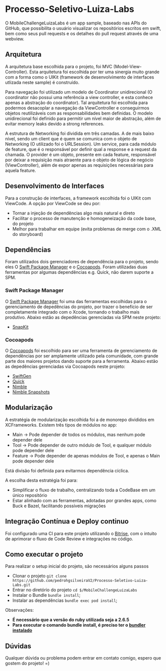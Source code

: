 # Processo-Seletivo-Luiza-Labs

O MobileChallengeLuizaLabs é um app sample, baseado nas APIs do GitHub, que possibilita o usuário visualizar os repositórios escritos em swift, bem como seus pull requests e os detalhes do pull request através de uma webview.

## Arquitetura

A arquitetura base escolhida para o projeto, foi MVC (Model-View-Controller). Esta arquitetura foi escolhida por ter uma sinergia muito grande com a forma como o UIKit (framework de desenvolvimento de interfaces utlizada neste sample) é construído.

Para navegação foi utilizado um modelo de Coordinator unidirecional (O coordinator não possui uma referência a view controller, e esta conhece apenas a abstração do coordinator). Tal arquitetura foi escolhida para podermos desacoplar a navegação da ViewController e conseguirmos objetos reutilizáveis com as responsabilidades bem definidas. O modelo unidirecional foi definido para permitir um nível maior de abstração, além de evitar memory leaks devido a strong references.

A estrutura de Networking foi dividida em três camadas. A de mais baixo nível, sendo um client que é quem se comunica com o objeto de Networking (O utilizado foi o URLSession). Um service, para cada módulo de feature, que é o responsável por definir qual a response e a request da chamada. O provider é um objeto, presente em cada feature, responsável por deixar a requisição mais atraente para o objeto de lógica de negócio (ViewController), além de expor apenas as requisições necessárias para aquela feature.

## Desenvolvimento de Interfaces

Para a construção de interfaces, a framework escolhida foi o UIKit com ViewCode. A opção por ViewCode se deu por:

* Tornar a injeção de dependências algo mais natural e direto
* Facilitar o processo de manutenção e homogeneização da code base, do projeto
* Melhor para trabalhar em equipe (evita problemas de merge com o .XML do storyboard)

## Dependências

Foram utilizados dois gerenciadores de dependência para o projeto, sendo eles O [Swift Package Manager](https://github.com/apple/swift-package-manager) e o [Cocoapods](https://github.com/CocoaPods/CocoaPods). Foram utilizadas duas ferramentas por algumas dependências e.g. Quick, não darem suporte a SPM.

### Swift Package Manager

O [Swift Package Manager](https://github.com/apple/swift-package-manager) foi uma das ferramentas escolhidas para o gerenciamento de depedências do projeto, por trazer o benefício de ser completamente integrado com o Xcode, tornando o trabalho mais produtivo. Abaixo estão as depedências gerenciadas via SPM neste projeto:

* [SnapKit](https://github.com/SnapKit/SnapKit)

### Cocoapods

O [Cocoapods](https://github.com/CocoaPods/CocoaPods) foi escolhido para ser uma ferramenta de gerenciamento de dependências por ser amplamente utilizado pela comunidade, com grande parte dos maiores projetos dando suporte para a ferramenta. Abaixo estão as depedências gerenciadas via Cocoapods neste projeto:

* [SwiftGen](https://github.com/SwiftGen/SwiftGen)
* [Quick](https://github.com/Quick/Quick)
* [Nimble](https://github.com/Quick/Nimble)
* [Nimble Snapshots](https://github.com/ashfurrow/Nimble-Snapshots)

## Modularização

A estratégia de modularização escolhida foi a de monorepo divididos em XCFrameworks. Existem três tipos de módulos no app:

* Main -> Pode depender de todos os módulos, mas nenhum pode depender dele
* Tool -> Pode depender de outro módulo de Tool, e qualquer módulo pode depender dele
* Feature -> Pode depender de apenas módulos de Tool, e apenas o Main pode depender dele

Está divisão foi definida para evitarmos dependência cíclica.

A escolha desta estratégia foi para:

* Simplificar o fluxo de trabalho, centralizando toda a CodeBase em um único repositório
* Estar alinhado com as ferramentas, adotadas por grandes apps, como Buck e Bazel, facilitando possíveis migrações

## Integração Contínua e Deploy continuo

Foi configurado uma CI para este projeto utilizando o [Bitrise](https://www.bitrise.io), com o intuito de aprimorar o fluxo de Code Review e integrações no código.

## Como executar o projeto

Para realizar o setup inicial do projeto, são necessários alguns passos

* Clonar o projeto ```git clone https://github.com/pedrohgsilveiraV2/Processo-Seletivo-Luiza-Labs.git```
* Entrar no diretório do projeto ```cd $/MobileChallengeLuizaLabs```
* Instalar o Bundle ```bundle install```;
* Instalar as dependências ```bundle exec pod install```;

Observações: 
* **É necessário que a versão do ruby utilizada seja a 2.6.5**
* **Para executar o comando bundle install, é preciso ter o [bundler instalado](https://bundler.io/)**

## Dúvidas

Qualquer dúvida ou problema podem entrar em contato comigo, espero que gostem do projeto! =)


